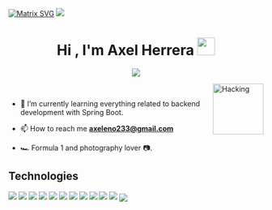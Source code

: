 [![Matrix SVG](https://raw.githubusercontent.com/rodrigograca31/rodrigograca31/master/matrix.svg)](https://www.youtube.com/watch?v=SDkAGkd4NLc) 
<img src="https://user-images.githubusercontent.com/73097560/115834477-dbab4500-a447-11eb-908a-139a6edaec5c.gif">
  <h1  align="center"><b>Hi , I'm Axel Herrera </b><img src="https://media.giphy.com/media/hvRJCLFzcasrR4ia7z/giphy.gif" width="35"></h1>
    <p  align="center">
      <a href="https://github.com/DenverCoder1/readme-typing-svg"><img src="https://readme-typing-svg.herokuapp.com?font=Time+New+Roman&color=%2300FF00&size=30&center=true&vCenter=true&width=800&height=150&lines=Self-taught+Back-End+Developer;Computer+Science+Student;I+like+challenges;Active+Learner/Researcher;Love+to+learn+new+stuffs..<3"></a>
    </p>


<img align="right" alt="Hacking" width="100" src="https://user-images.githubusercontent.com/74038190/229223156-0cbdaba9-3128-4d8e-8719-b6b4cf741b67.gif" >
<br>


  - 🌱 I’m currently learning everything related to backend development with Spring Boot.
  
  - 📫 How to reach me **axeleno233@gmail.com**
  
  - 🏎️ Formula 1 and photography lover 📷.

<h2>Technologies</h2>
<span>
  <img src="https://img.shields.io/badge/java-%23ED8B00.svg?style=for-the-badge&logo=openjdk&logoColor=white"> 
  <img src="https://img.shields.io/badge/javascript-%23323330.svg?style=for-the-badge&logo=javascript&logoColor=%23F7DF1E"> 
  <img src="https://img.shields.io/badge/html5-%23E34F26.svg?style=for-the-badge&logo=html5&logoColor=white"> 
  <img src="https://img.shields.io/badge/css3-%231572B6.svg?style=for-the-badge&logo=css3&logoColor=white"> 
  <img src="https://img.shields.io/badge/tailwindcss-%2338B2AC.svg?style=for-the-badge&logo=tailwind-css&logoColor=white"> 
  <img src="https://img.shields.io/badge/spring-%236DB33F.svg?style=for-the-badge&logo=spring&logoColor=white"> 
  <img src="https://img.shields.io/badge/vuejs-%2335495e.svg?style=for-the-badge&logo=vuedotjs&logoColor=%234FC08D"> 
  <img src="https://img.shields.io/badge/mysql-4479A1.svg?style=for-the-badge&logo=mysql&logoColor=white"> 
  <img src="https://img.shields.io/badge/Arch%20Linux-1793D1?logo=arch-linux&logoColor=fff&style=for-the-badge"> 
  <img src="https://img.shields.io/badge/Windows-0078D6?style=for-the-badge&logo=windows&logoColor=white"> 
</span>

<img src="https://user-images.githubusercontent.com/73097560/115834477-dbab4500-a447-11eb-908a-139a6edaec5c.gif">

<img align="center" src="https://user-images.githubusercontent.com/74038190/212284158-e840e285-664b-44d7-b79b-e264b5e54825.gif">




  
